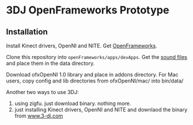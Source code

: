 3DJ OpenFrameworks Prototype
============================

Installation
------------
Install Kinect drivers, OpenNI and NITE. Get [OpenFrameworks](https://github.com/openframeworks/openFrameworks).

Clone this repository into `openFrameworks/apps/devApps`. Get the [sound files](http://dl.dropbox.com/u/7633297/3dj_sound_files.tgz) and place them in the data directory.

Download ofxOpenNI 1.0 library and place in addons directory. For Mac users, copy config and lib directories from ofxOpenNI/mac/ into bin/data/

Another two ways to use 3DJ:
1. using zigfu. just download binary. nothing more.
2. just installing Kinect drivers, OpenNI and NITE and downlaod the binary from www.3-dj.com
